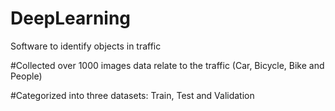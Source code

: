 # DeepLearning
Software to identify objects in traffic 


#Collected over 1000 images data relate to the traffic (Car, Bicycle, Bike and People)

#Categorized into three datasets: Train, Test and Validation
